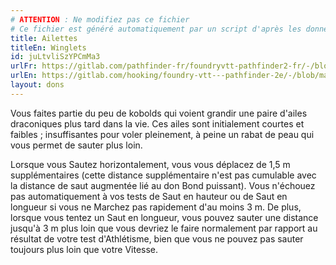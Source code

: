 ```yaml
---
# ATTENTION : Ne modifiez pas ce fichier
# Ce fichier est généré automatiquement par un script d'après les données du module Foundry VTT officiel et de sa traduction
title: Ailettes
titleEn: Winglets
id: juLtvliSzYPCmMa3
urlFr: https://gitlab.com/pathfinder-fr/foundryvtt-pathfinder2-fr/-/blob/master/data/feats/juLtvliSzYPCmMa3.htm
urlEn: https://gitlab.com/hooking/foundry-vtt---pathfinder-2e/-/blob/master/packs/data/feats.db/winglets.json
layout: dons
---
```

Vous faites partie du peu de kobolds qui voient grandir une paire d'ailes draconiques plus tard dans la vie. Ces ailes sont initialement courtes et faibles ; insuffisantes pour voler pleinement, à peine un rabat de peau qui vous permet de sauter plus loin.

Lorsque vous Sautez horizontalement, vous vous déplacez de 1,5 m supplémentaires (cette distance supplémentaire n'est pas cumulable avec la distance de saut augmentée lié au don Bond puissant). Vous n'échouez pas automatiquement à vos tests de Saut en hauteur ou de Saut en longueur si vous ne Marchez pas rapidement d'au moins 3 m. De plus, lorsque vous tentez un Saut en longueur, vous pouvez sauter une distance jusqu'à 3 m plus loin que vous devriez le faire normalement par rapport au résultat de votre test d'Athlétisme, bien que vous ne pouvez pas sauter toujours plus loin que votre Vitesse.
